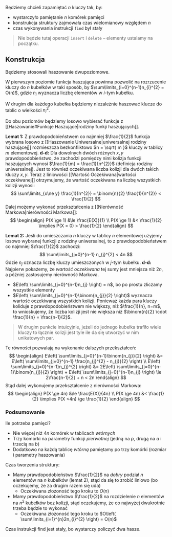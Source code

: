 Będziemy chcieli zapamiętać $n$ kluczy tak, by:

- wystarczyło pamiętanie $n$ komórek pamięci
- konstrukcja struktury zajmowała czas wielomianowy względem $n$
- czas wykonywania instrukcji `find` był stały

> Nie będzie tutaj operacji `insert` i `delete` – elementy ustalamy na początku.

## Konstrukcja

Będziemy stosowali haszowanie dwupoziomowe.

W pierwszym poziomie funkcja haszująca powinna pozwolić na rozrzucenie kluczy do $n$ kubełków w taki sposób, by $\sum\limits_{i=0}^{n-1}n_{i}^{2} = O(n)$, gdzie $n_{i}$ wyznacza liczbę elementów w $i$-tym kubełku.

W drugim dla każdego kubełka będziemy niezależnie haszować klucze do tablic o wielkości $n_{i}^{2}$.

Do obu poziomów będziemy losowo wybierać funkcje z [[Haszowanie#Funkcje Haszujące|rodziny funkji haszujących]].

**Lemat 1:**
Z prawdopodobieństwem co najmniej $\frac{1}{2}$ funkcja wybrana losowo z [[Haszowanie Uniwersalne|uniwersalnej rodziny haszującej]] rozmieszcza bezkonfliktowo $n = \sqrt{ m }$ kluczy w tablicy $m$ elementowej.
**d-d:**
Dla dowolnych dwóch różnych $x,y$ prawdopodobieństwo, że zachodzi pomiędzy nimi kolizja funkcji haszujących wynosi $\frac{1}{m} = \frac{1}{n^{2}}$ (definicja rodziny uniwersalnej). Jest to również oczekiwana liczba kolizji dla dwóch takich kluczy $x,y$.
Teraz z liniowości [[Wartość Oczekiwana|wartości oczekiwanej]] otrzymujemy, że wartość oczekiwana na liczbę wszystkich kolizji wynosi:
$$
\sum\limits_{x\ne y} \frac{1}{n^{2}} = \binom{n}{2} \frac{1}{n^{2}} < \frac{1}{2}
$$
Dalej możemy wykonać przekształcenia z [[Nierówność Markowa|nierówności Markowa]]:
$$
\begin{align}
P(X \ge 1) &\le \frac{E(X)}{1} \\
P(X \ge 1) &< \frac{1}{2} \implies P(X = 0) > \frac{1}{2}
\end{align}
$$

**Lemat 2:**
Jeśli do umieszczania $n$ kluczy w tablicy $n$ elementowej użyjemy losowo wybranej funkcji z rodziny uniwersalnej, to z prawdopodobieństwem co najmniej $\frac{1}{2}$ zachodzi:
$$
\sum\limits_{j=0}^{n-1} n_{j}^{2} < 4n
$$
Gdzie $n_{j}$ oznacza liczbę kluczy umieszczonych w $j$-tym kubełku.
**d-d:**
Najpierw pokażemy, że *wartość oczekiwana* tej sumy jest mniejsza niż $2n$, a później zastosujemy nierówność Markova.

- $E\left( \sum\limits_{j=0}^{n-1}n_{j} \right) = n$, bo po prostu zliczamy wszystkie elementy
- $E\left( \sum\limits_{j=0}^{n-1}\binom{n_{j}}{2} \right)$ wyznacza wartość oczekiwaną wszystkich kolizji. Ponieważ każda para kluczy koliduje z prawdopodobieństwem nie większy, niż $\frac{1}{n}, n=m$, to wnioskujemy, że liczba kolizji jest nie większa niż $\binom{n}{2} \cdot \frac{1}{n} = \frac{n-1}{2}$.

> W drugim punkcie intuicyjnie, jeżeli do jednego kubełka trafiło wiele kluczy to łącznie kolizji jest tyle ile da się utworzyć w nim unikatowych par.

Te równości pozwalają na wykonanie dalszych przekształceń:
$$
\begin{align}
E\left( \sum\limits_{j=0}^{n-1}\binom{n_{j}}{2} \right) &= E\left( \sum\limits_{j=0}^{n-1} \frac{n_{j}^{2} - n_{j}}{2} \right) \\
E\left( \sum\limits_{j=0}^{n-1}n_{j}^{2} \right) &= 2E\left( \sum\limits_{j=0}^{n-1}\binom{n_{j}}{2} \right) + E\left( \sum\limits_{j=0}^{n-1}n_{j} \right) \le 2\frac{n-1}{2} + n < 2n
\end{align}
$$
Stąd dalej wykonujemy przekształcenie z nierówności Markowa:
$$
\begin{align}
P(X \ge 4n) &\le \frac{E(X)}{4n} \\
P(X \ge 4n) &< \frac{1}{2} \implies P(X <4n) \ge \frac{1}{2}
\end{align}
$$

### Podsumowanie

Ile potrzeba pamięci?

- Nie więcej niż $4n$ komórek w tablicach *wtórnych*
- Trzy komórki na parametry funkcji *pierwotnej* (jedną na $p$, drugą na $a$ i trzecią na $b$)
- Dodatkowo na każdą tablicę *wtórną* pamiętamy po trzy komórki (rozmiar i parametry haszowania)

Czas tworzenia struktury:

-  Mamy prawdopodobieństwo $\frac{1}{2}$ na *dobry* podział $n$ elementów na $n$ kubełków (lemat 2), stąd da się to zrobić liniowo (bo oczekujemy, że za drugim razem się uda)
	- Oczekiwana złożoność tego kroku to $O(n)$
- Mamy prawdopodobieństwo $\frac{1}{2}$ na rozdzielenie $n$ elementów na $n^{2}$ kubełków bez kolizji, stąd oczekujemy, że co najwyżej dwukrotnie trzeba będzie to wykonać
	- Oczekiwana złożoność tego kroku to $O\left( \sum\limits_{i=1}^{n}2n_{i}^{2} \right) = O(n)$

Czas instrukcji find jest stały, bo wystarczy policzyć dwa hasze.

